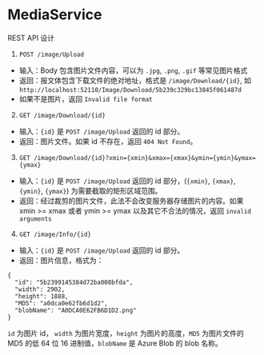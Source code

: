 # MediaService

REST API 设计

1.  `POST /image/Upload`
  + 输入：Body 包含图片文件内容，可以为 `.jpg`, `.png`, `.gif` 等常见图片格式         
  + 返回：报文体包含下载文件的绝对地址，格式是 `/image/Download/{id}`, 如 `http://localhost:52110/Image/Download/5b239c329bc13845f061487d`
  + 如果不是图片，返回 `Invalid file format`        
2.  `GET /image/Download/{id}`
  + 输入：`{id}` 是 `POST /image/Upload` 返回的 id 部分。        
  + 返回：图片文件。如果 id 不存在，返回 `404 Not Found`。
3.  `GET /image/Download/{id}?xmin={xmin}&xmax={xmax}&ymin={ymin}&ymax={ymax}`
  + 输入：`{id}` 是 `POST /image/Upload` 返回的 id 部分，(`{xmin}`, `{xmax}`, `{ymin}`, `{ymax}`) 为需要截取的矩形区域范围。
  + 返回：经过裁剪的图片文件，此法不会改变服务器存储图片的内容。如果 xmin >= xmax 或者 ymin >= ymax 以及其它不合法的情况，返回 `invalid arguments` 
4.  `GET /image/Info/{id}`
  + 输入：`{id}` 是 `POST /image/Upload` 返回的 id 部分。
  + 返回：图片信息，格式为：
  
  ```
  {
    "id": "5b2399145384d72ba008bfda",
    "width": 2902,
    "height": 1888,
    "MD5": "a0dca0e62fb6d1d2",
    "blobName": "A0DCA0E62FB6D1D2.png"
  }
  ```
  `id` 为图片 id， `width` 为图片宽度，`height` 为图片的高度，`MD5` 为图片文件的 MD5 的低 64 位 16 进制值，`blobName` 是 Azure Blob 的 blob 名称。
  
